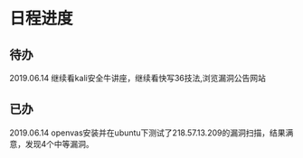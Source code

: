 
# 日程进度

## 待办
2019.06.14  继续看kali安全牛讲座，继续看快写36技法,浏览漏洞公告网站

## 已办
2019.06.14  openvas安装并在ubuntu下测试了218.57.13.209的漏洞扫描，结果满意，发现4个中等漏洞。
